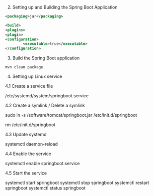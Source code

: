 2. Setting up and Building the Spring Boot Application

```pom.xml
<packaging>jar</packaging>

<build>
<plugins>
<plugin>
<configuration> 
		<executable>true</executable> 
</configuration>
```

3. Build the Spring Boot application
```
mvn clean package
```

4. Setting up Linux service

4.1 Create a service file

/etc/systemd/system/springboot.service

4.2 Create a symlink / Delete a symlink

sudo ln -s /software/tomcat/springboot.jar /etc/init.d/springboot

rm /etc/init.d/springboot

4.3 Update systemd

systemctl daemon-reload

4.4 Enable the service

systemctl enable springboot.service

4.5 Start the service

systemctl start springboot
systemctl stop springboot
systemctl restart springboot
systemctl status springboot
